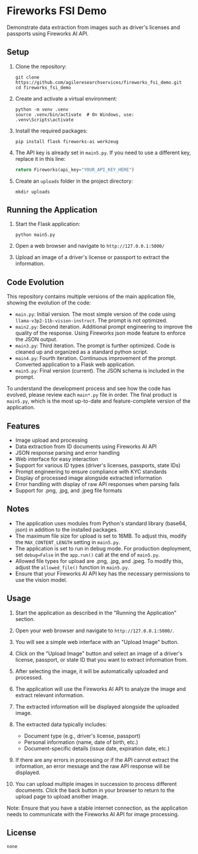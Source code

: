 # Fireworks FSI Demo
Demonstrate data extraction from images such as driver's licenses and passports using Fireworks AI API.

## Setup

1. Clone the repository:
   ```
   git clone https://github.com/agileresearchservices/fireworks_fsi_demo.git
   cd fireworks_fsi_demo
   ```

2. Create and activate a virtual environment:
   ```
   python -m venv .venv
   source .venv/bin/activate  # On Windows, use: .venv\Scripts\activate
   ```

3. Install the required packages:
   ```
   pip install flask fireworks-ai werkzeug
   ```

4. The API key is already set in `main5.py`. If you need to use a different key, replace it in this line:
   ```python
   return Fireworks(api_key="YOUR_API_KEY_HERE")
   ```

5. Create an `uploads` folder in the project directory:
   ```
   mkdir uploads
   ```

## Running the Application

1. Start the Flask application:
   ```
   python main5.py
   ```

2. Open a web browser and navigate to `http://127.0.0.1:5000/`

3. Upload an image of a driver's license or passport to extract the information.

## Code Evolution

This repository contains multiple versions of the main application file, showing the evolution of the code:

- `main.py`: Initial version. The most simple version of the code using `llama-v3p2-11b-vision-instruct`. The prompt is not optimized.
- `main2.py`: Second iteration. Additional prompt engineering to improve the quality of the response. Using Fireworks json mode feature to enforce the JSON output.
- `main3.py`: Third iteration. The prompt is further optimized. Code is cleaned up and organized as a standard python script.
- `main4.py`: Fourth iteration. Continuous improvement of the prompt. Converted application to a Flask web application.
- `main5.py`: Final version (current). The JSON schema is included in the prompt.

To understand the development process and see how the code has evolved, please review each `main*.py` file in order. The final product is `main5.py`, which is the most up-to-date and feature-complete version of the application.

## Features

- Image upload and processing
- Data extraction from ID documents using Fireworks AI API
- JSON response parsing and error handling
- Web interface for easy interaction
- Support for various ID types (driver's licenses, passports, state IDs)
- Prompt engineering to ensure compliance with KYC standards
- Display of processed image alongside extracted information
- Error handling with display of raw API responses when parsing fails
- Support for .png, .jpg, and .jpeg file formats

## Notes

- The application uses modules from Python's standard library (base64, json) in addition to the installed packages.
- The maximum file size for upload is set to 16MB. To adjust this, modify the `MAX_CONTENT_LENGTH` setting in `main5.py`.
- The application is set to run in debug mode. For production deployment, set `debug=False` in the `app.run()` call at the end of `main5.py`.
- Allowed file types for upload are .png, .jpg, and .jpeg. To modify this, adjust the `allowed_file()` function in `main5.py`.
- Ensure that your Fireworks AI API key has the necessary permissions to use the vision model.

## Usage

1. Start the application as described in the "Running the Application" section.

2. Open your web browser and navigate to `http://127.0.0.1:5000/`.

3. You will see a simple web interface with an "Upload Image" button.

4. Click on the "Upload Image" button and select an image of a driver's license, passport, or state ID that you want to extract information from.

5. After selecting the image, it will be automatically uploaded and processed.

6. The application will use the Fireworks AI API to analyze the image and extract relevant information.

7. The extracted information will be displayed alongside the uploaded image.

8. The extracted data typically includes:
   - Document type (e.g., driver's license, passport)
   - Personal information (name, date of birth, etc.)
   - Document-specific details (issue date, expiration date, etc.)

9. If there are any errors in processing or if the API cannot extract the information, an error message and the raw API response will be displayed.

10. You can upload multiple images in succession to process different documents. Click the back button in your browser to return to the upload page to upload another image.

Note: Ensure that you have a stable internet connection, as the application needs to communicate with the Fireworks AI API for image processing.

## License

`none`
